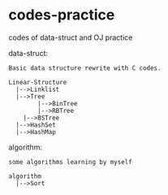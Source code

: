# codes-practice
codes of data-struct and OJ practice

data-struct:

	Basic data structure rewrite with C codes.

	Linear-Structure
	  |-->Linklist
	  |-->Tree
	        |-->BinTree
	        |-->RBTree
		|-->BSTree
	  |-->HashSet
	  |-->HashMap

algorithm:

	some algorithms learning by myself

	algorithm
	  |-->Sort
